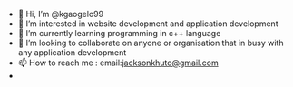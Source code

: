 - 👋 Hi, I’m @kgaogelo99
- 👀 I’m interested in website development and application development
- 🌱 I’m currently learning programming in c++ language
- 💞️ I’m looking to collaborate on anyone or organisation that in busy with any application development
- 📫 How to reach me : email:jacksonkhuto@gmail.com
-

<!---
kgaogelo99/kgaogelo99 is a ✨ special ✨ repository because its `README.md` (this file) appears on your GitHub profile.
You can click the Preview link to take a look at your changes.
--->
